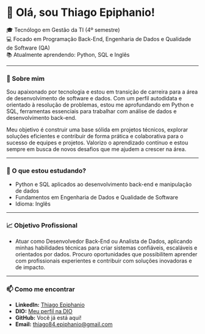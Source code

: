 # 👋 Olá, sou Thiago Epiphanio!   
🎓 Tecnólogo em Gestão da TI (4º semestre)   
💻 Focado em Programação Back-End, Engenharia de Dados e Qualidade de Software (QA)   
📚 Atualmente aprendendo: Python, SQL e Inglês    

---

### 🚀 Sobre mim  
Sou apaixonado por tecnologia e estou em transição de carreira para a área de desenvolvimento de software e dados. Com um perfil autodidata e orientado à resolução de problemas, estou me aprofundando em Python e SQL, ferramentas essenciais para trabalhar com análise de dados e desenvolvimento back-end.  

Meu objetivo é construir uma base sólida em projetos técnicos, explorar soluções eficientes e contribuir de forma prática e colaborativa para o sucesso de equipes e projetos. Valorizo o aprendizado contínuo e estou sempre em busca de novos desafios que me ajudem a crescer na área.  

---

### 🌱 O que estou estudando?  
- Python e SQL aplicados ao desenvolvimento back-end e manipulação de dados  
- Fundamentos em Engenharia de Dados e Qualidade de Software  
- Idioma: Inglês  

---

### 📈 Objetivo Profissional  
- Atuar como Desenvolvedor Back-End ou Analista de Dados, aplicando minhas habilidades técnicas para criar sistemas confiáveis, escaláveis e orientados por dados. Procuro oportunidades que possibilitem aprender com profissionais experientes e contribuir com soluções inovadoras e de impacto.

---

### 📫 Como me encontrar  
- **LinkedIn:** [Thiago Epiphanio](https://www.linkedin.com/in/thiago-epiphanio-da-silva-18319396/)  
- **DIO:** [Meu perfil na DIO](https://www.dio.me/users/thiago84_epiphanio)  
- **GitHub:** Você já está aqui!
- **Email:** thiago84.epiphanio@gmail.com
